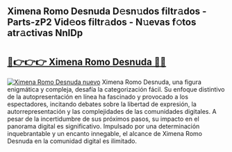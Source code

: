 ## Ximena Romo Desnuda D𝚎sn𝚞dos filtr𝚊dos - Parts-zP2 Vid𝚎os filtr𝚊dos - N𝚞evas f𝚘tos atr𝚊ctivas NnIDp

# <h2><a href="http://mb7zft.tromn.icu/?c=Ximena+Romo+Desnuda">🔗👉👉👉 Ximena Romo Desnuda 🔗🔗</a></h2>

[![Ximena Romo Desnuda nuevo](https://i.imgur.com/pEAQMta.gif)](http://mb7zft.tromn.icu/?c=Ximena+Romo+Desnuda)
Ximena Romo Desnuda, una figura enigmática y compleja, desafía la categorización fácil. Su enfoque distintivo de la autopresentación en línea ha fascinado y provocado a los espectadores, incitando debates sobre la libertad de expresión, la autorrepresentación y las complejidades de las comunidades digitales. A pesar de la incertidumbre de sus próximos pasos, su impacto en el panorama digital es significativo. Impulsado por una determinación inquebrantable y un encanto innegable, el alcance de Ximena Romo Desnuda en la comunidad digital es ilimitado.

